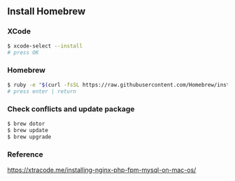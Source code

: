 ## Install Homebrew

### XCode
```bash
$ xcode-select --install
# press OK
```

### Homebrew
```bash
$ ruby -e "$(curl -fsSL https://raw.githubusercontent.com/Homebrew/install/master/install)"
# press enter | return
```

### Check conflicts and update package
```bash
$ brew dotor
$ brew update
$ brew upgrade
```

### Reference
https://xtracode.me/installing-nginx-php-fpm-mysql-on-mac-os/